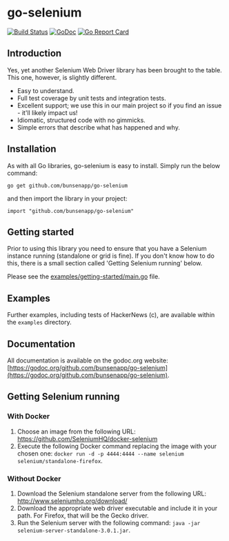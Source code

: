 # go-selenium

[![Build Status](https://travis-ci.org/bunsenapp/go-selenium.svg?branch=master)](https://travis-ci.org/bunsenapp/go-selenium)
[![GoDoc](https://godoc.org/github.com/bunsenapp/go-selenium?status.svg)](https://godoc.org/github.com/bunsenapp/go-selenium)
[![Go Report Card](https://goreportcard.com/badge/github.com/bunsenapp/go-selenium)](https://goreportcard.com/report/github.com/bunsenapp/go-selenium)

## Introduction

Yes, yet another Selenium Web Driver library has been brought to the table. This one, however, is slightly different. 

* Easy to understand.
* Full test coverage by unit tests and integration tests.
* Excellent support; we use this in our main project so if you find an issue - it'll likely impact us!
* Idiomatic, structured code with no gimmicks.
* Simple errors that describe what has happened and why.

## Installation

As with all Go libraries, go-selenium is easy to install. Simply run the below command:

`go get github.com/bunsenapp/go-selenium`

and then import the library in your project:

`import "github.com/bunsenapp/go-selenium"`

## Getting started

Prior to using this library you need to ensure that you have a Selenium instance running (standalone or grid is fine). If you don't know how to do this, there is a small section called 'Getting Selenium running' below.

Please see the [examples/getting-started/main.go](https://github.com/bunsenapp/go-selenium/blob/master/examples/getting-started/main.go) file.

## Examples

Further examples, including tests of HackerNews (c), are available within the `examples` directory.

## Documentation

All documentation is available on the godoc.org website: [https://godoc.org/github.com/bunsenapp/go-selenium](https://godoc.org/github.com/bunsenapp/go-selenium). 

## Getting Selenium running

### With Docker

1. Choose an image from the following URL: https://github.com/SeleniumHQ/docker-selenium
2. Execute the following Docker command replacing the image with your chosen one: `docker run -d -p 4444:4444 --name selenium selenium/standalone-firefox`.

### Without Docker

1. Download the Selenium standalone server from the following URL: http://www.seleniumhq.org/download/
2. Download the appropriate web driver executable and include it in your path. For Firefox, that will be the Gecko driver. 
3. Run the Selenium server with the following command: `java -jar selenium-server-standalone-3.0.1.jar`.
